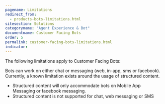 ```yaml
---
pagename: Limitations
redirect_from:
  - products-bots-limitations.html
sitesection: Solutions
categoryname: "Agent Experience & Bot"
documentname: Customer Facing Bots
order: 5
permalink: customer-facing-bots-limitations.html
indicator:
---
```


The following limitations apply to Customer Facing Bots:

Bots can work on either chat or messaging (web, in-app, sms or facebook). Currently, a known limitation exists around the usage of structured content.

* Structured content will only accommodate bots on Mobile App Messaging or facebook messaging.
* Structured content is not supported for chat, web messaging or SMS



